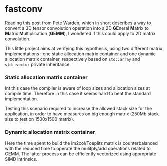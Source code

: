 # fastconv

Reading [this](https://petewarden.com/2015/04/20/why-gemm-is-at-the-heart-of-deep-learning/) post from Pete Warden, which in short describes a way to convert a 3D tensor convolution operation into a 2D **GE**neral **M**atrix to **M**atrix **M**ultiplication (**GEMM**), I wondered if this could apply to 2D matrix convolution.

This little project aims at verifying this hypothesis, using two different matrix implementations : one static allocation matrix container and one dynamic allocation matrix container, respectively based on `std::array` and `std::vector` private inheritance.

### Static allocation matrix container

Int this case the compiler is aware of loop sizes and allocation sizes at compile time.
Therefore in this case it seems hard to beat the standard implementation.

Testing this scenario required to increase the allowed stack size for the application, in order to have measures on big enough matrix (250Mb stack size to test on 1500x1500 matrix).

### Dynamic allocation matrix container

Here the time spent to build the im2col/Toeplitz matrix is counterbalanced with the reduced time to operate the mulitply/add operations related to GEMM. The latter process can be efficiently vectorized using appropriate SIMD intrinsics.
